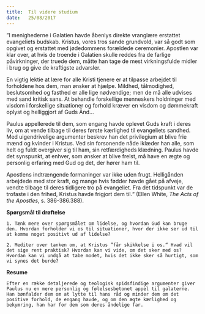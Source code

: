 ```yaml
---
title:  Til videre studium
date:   25/08/2017
---
```


”I menighederne i Galatien havde åbenlys direkte vranglære erstattet evangeliets budskab. Kristus, vores tros sande grundvold, var så godt som opgivet og erstattet med jødedommens forældede ceremonier. Apostlen var klar over, at hvis de troende i Galatien skulle reddes fra de farlige påvirkninger, der truede dem, måtte han tage de mest virkningsfulde midler i brug og give de kraftigste advarsler.

En vigtig lektie at lære for alle Kristi tjenere er at tilpasse arbejdet til forholdene hos dem, man ønsker at hjælpe. Mildhed, tålmodighed, beslutsomhed og fasthed er alle lige nødvendige; men de må alle udvises med sand kritisk sans. At behandle forskellige menneskers holdninger med visdom i forskellige situationer og forhold kræver en visdom og dømmekraft oplyst og helliggjort af Guds Ånd...

Paulus appellerede til dem, som engang havde oplevet Guds kraft i deres liv, om at vende tilbage til deres første kærlighed til evangeliets sandhed. Med uigendrivelige argumenter beskrev han det privilegium at blive frie mænd og kvinder i Kristus. Ved sin forsonende nåde iklæder han alle, som helt og fuldt overgiver sig til ham, sin retfærdigheds klædning. Paulus havde det synspunkt, at enhver, som ønsker at blive frelst, må have en ægte og personlig erfaring med Gud og det, der hører ham til.

Apostlens indtrængende formaninger var ikke uden frugt. Helligånden arbejdede med stor kraft, og mange hvis fødder havde gået på afveje, vendte tilbage til deres tidligere tro på evangeliet. Fra det tidspunkt var de trofaste i den frihed, Kristus havde frigjort dem til.“ (Ellen White, *The Acts of the Apostles*, s. 386-386.388).

**Spørgsmål til drøftelse**

`1. Tænk mere over spørgsmålet om lidelse, og hvordan Gud kan bruge den. Hvordan forholder vi os til situationer, hvor der ikke ser ud til at komme noget positivt ud af lidelse?`

`2. Mediter over tanken om, at Kristus ”får skikkelse i os.“ Hvad vil det sige rent praktisk? Hvordan kan vi vide, om det sker med os? Hvordan kan vi undgå at tabe modet, hvis det ikke sker så hurtigt, som vi synes det burde?`

**Resume**

`Efter en række detaljerede og teologisk spidsfindige argumenter giver Paulus nu en mere personlig og følelsesbetonet appel til galaterne. Han bønfalder dem om at lytte til hans råd og minder dem om det positive forhold, de engang havde, og om den ægte kærlighed og bekymring, han har for dem som deres åndelige far.`
